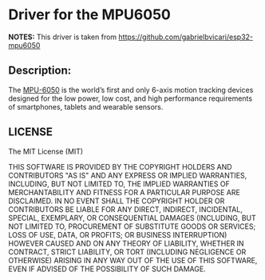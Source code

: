 # Driver for the MPU6050

**NOTES:**
This driver is taken from https://github.com/gabrielbvicari/esp32-mpu6050

## Description:

The [MPU-6050](https://create.arduino.cc/projecthub/CiferTech/what-is-mpu6050-b3b178) is the world’s first and only 6-axis motion tracking devices designed for the low power, low cost, and high performance requirements of smartphones, tablets and wearable sensors.


## LICENSE


 The MIT License (MIT)

 THIS SOFTWARE IS PROVIDED BY THE COPYRIGHT HOLDERS AND CONTRIBUTORS "AS IS"
 AND ANY EXPRESS OR IMPLIED WARRANTIES, INCLUDING, BUT NOT LIMITED TO, THE
 IMPLIED WARRANTIES OF MERCHANTABILITY AND FITNESS FOR A PARTICULAR PURPOSE ARE
 DISCLAIMED. IN NO EVENT SHALL THE COPYRIGHT HOLDER OR CONTRIBUTORS BE LIABLE
 FOR ANY DIRECT, INDIRECT, INCIDENTAL, SPECIAL, EXEMPLARY, OR CONSEQUENTIAL
 DAMAGES (INCLUDING, BUT NOT LIMITED TO, PROCUREMENT OF SUBSTITUTE GOODS OR
 SERVICES; LOSS OF USE, DATA, OR PROFITS; OR BUSINESS INTERRUPTION) HOWEVER
 CAUSED AND ON ANY THEORY OF LIABILITY, WHETHER IN CONTRACT, STRICT LIABILITY,
 OR TORT (INCLUDING NEGLIGENCE OR OTHERWISE) ARISING IN ANY WAY OUT OF THE USE
 OF THIS SOFTWARE, EVEN IF ADVISED OF THE POSSIBILITY OF SUCH DAMAGE.

